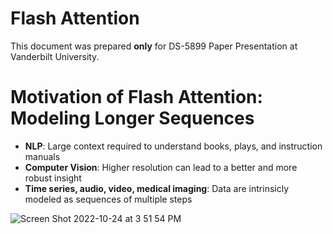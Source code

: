 # Flash Attention
This document was prepared **only** for DS-5899 Paper Presentation at Vanderbilt University.

# Motivation of Flash Attention: Modeling Longer Sequences
* **NLP**: Large context required to understand books, plays, and instruction manuals
* **Computer Vision**: Higher resolution can lead to a better and more robust insight
* **Time series, audio, video, medical imaging**: Data are intrinsicly modeled as sequences of multiple steps

![Screen Shot 2022-10-24 at 3 51 54 PM](https://user-images.githubusercontent.com/25111091/197629589-7053887a-0ca6-4637-8e3c-4ac0df09da03.png)
